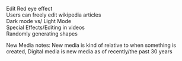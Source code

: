 Edit Red eye effect  
Users can freely edit wikipedia articles  
Dark mode vs/ Light Mode  
Special Effects/Editing in videos  
Randomly generating shapes  

New Media notes:
New media is kind of relative to when something is created,
Digital media is new media as of recently/the past 30 years


